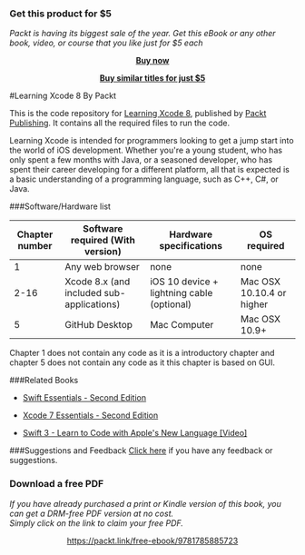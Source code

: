 
### Get this product for $5

<i>Packt is having its biggest sale of the year. Get this eBook or any other book, video, or course that you like just for $5 each</i>


<b><p align='center'>[Buy now](https://packt.link/9781785885723)</p></b>


<b><p align='center'>[Buy similar titles for just $5](https://subscription.packtpub.com/search)</p></b>


#Learning Xcode 8
By Packt

This is the code repository for [Learning Xcode 8](https://www.packtpub.com/application-development/learning-xcode-8?utm_source=github&utm_medium=repository&utm_campaign=9781785885723), published by [Packt Publishing](https://www.packtpub.com/). It contains all the required files to run the code.

Learning Xcode is intended for programmers looking to get a jump start into the world of iOS development. Whether you're a young student, who has only spent a few months with Java, or a seasoned developer, who has spent their career developing for a different platform, all that is expected is a basic understanding of a programming language, such as C++, C#, or Java.

###Software/Hardware list

|Chapter number|Software required (With version)|Hardware specifications|OS required|
|--------------|--------------------------------|-----------------------|-----------|
|1|Any web browser|none|none|
|2-16|Xcode 8.x (and included sub-applications)|iOS 10 device + lightning cable (optional)|Mac OSX 10.10.4 or higher|
|5|GitHub Desktop|Mac Computer|Mac OSX 10.9+|


Chapter 1 does not contain any code as it is a introductory chapter and chapter 5 does not contain any code as it this chapter is based on GUI.

###Related Books

* [Swift Essentials - Second Edition](https://www.packtpub.com/application-development/swift-essentials-second-edition?utm_source=github&utm_medium=repository&utm_campaign=9781785888878)

* [Xcode 7 Essentials - Second Edition](https://www.packtpub.com/application-development/xcode-7-essentials-second-edition?utm_source=github&utm_medium=repository&utm_campaign=9781785889011)

* [Swift 3 - Learn to Code with Apple's New Language [Video]](https://www.packtpub.com/application-development/swift-3-learn-code-apples-new-language?utm_source=github&utm_medium=repository&utm_campaign=9781787127005)

###Suggestions and Feedback
 [Click here](https://docs.google.com/forms/d/e/1FAIpQLSe5qwunkGf6PUvzPirPDtuy1Du5Rlzew23UBp2S-P3wB-GcwQ/viewform) if you have any feedback or suggestions.
### Download a free PDF

 <i>If you have already purchased a print or Kindle version of this book, you can get a DRM-free PDF version at no cost.<br>Simply click on the link to claim your free PDF.</i>
<p align="center"> <a href="https://packt.link/free-ebook/9781785885723">https://packt.link/free-ebook/9781785885723 </a> </p>